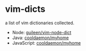 # vim-dicts

a list of vim dictionaries collected.

- Node: [guileen/vim-node-dict](https://github.com/guileen/vim-node-dict)
- Java: [cooldaemon/myhome](https://github.com/cooldaemon/myhome)
- JavaScript: [cooldaemon/myhome](https://github.com/cooldaemon/myhome)